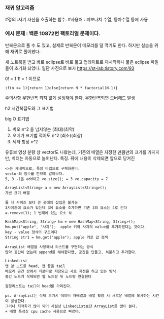 ### 재귀 알고리즘 

#정의 :자기 자신을 호출하는 함수. 
#사용처 : 피보나치 수열, 등차수열 등에 사용
### 예시 문제 : 백준 10872번 팩토리얼 문제이다. 
반복문으로 풀 수 도 있고, 실제로 반복문이 메모리를 덜 먹기도 한다. 하지만 실습을 위해 재귀로 풀어봤다.

새 노트북을 받고 바로 eclipse로 바로 풀고 업데이트로 재시작하니 풀은 eclipse 파일들이 초기화 되었다. 일단 사진으로 보자
https://st-lab.tistory.com/93 

0! = 1 1! = 1 이므로
```public static int factorial(int N){
if(n <= 1){return 1}else{return N * factorial(N-1)}
```
주의사항 무한반복 되지 않게 설정해야 한다. 무한반복되면 오버헤드 발생

h2 시간복잡도와 그 표기법

big O 표기법
1. 빅오 n^2 을 넘지않는 (최대)(최악)
2. 오메가 표기법 적어도 n^2 (최소)(최상)
3. 세타 항상 n^2 

유튜브 영상 분량 상 vector도 나왔는데, 기존의 배열은 지정한 만큼만의 크기를 가지지만, 벡터는 자동으로 늘어난다. 
특징. 뒤에 내용이 삭제되면 앞으로 당겨진

``` Vector<Integer> ve = new Vector<Integer>(7); 
<>는 제네릭으로, 특정 타입으로 구체화한다. 
vector의 함수를 간략히 알아보자.
5, 3 -1을 add하고 ve.size(); = 3 ve.capacity = 7

ArrayList<String> a = new ArrayList<String>();
가변 크기 배열 

둘 다 사이즈 보다 큰 곳에의 삽입은 불가능
3사이즈에 요소가 있는데 3에 요소를 추가하면 기존 3의 요소는 4로 간다 
a.remove(1); 1 번째에 있는 요소 삭

HashMap<String, String> hm = new HashMap<String, String>();
hm.put("apple", "사과");  apple 키와 사과의 value를 추가하겠다는 것이다. 
key - value 형식의 구조이다
String str1 = hm.get("apple"); apple 키로 값 검색

ArrayList 배열을 사용해서 리스트를 구현하는 방식
만약 공간이 없는데 append를 해야한다면, 공간을 만들고, 복붙하고 추가한다.

LinkedList 
맨 앞 노드를 head, 맨 끝을 tail 
메모리 공간 상에서 따로따로 저장되고 서로 지정을 하고 있는 방식 
중간 노드가 삭제되면 앞 노드랑 뒤 노드랑 연결된다

원형리스트는 tail이 head를 가리킨다. 

ps. ArrayList는 삭제 추가시 데이터 재배열과 배열 확장 시 새로운 배열에 복사하는 시간이 발생한다.
그러나 최적화가 많이 되어 사실상 LinkedList보단 ArrayList를 많이 쓴다. 
+ 배열 특성상 cpu cache 사용으로 빠르다. 
